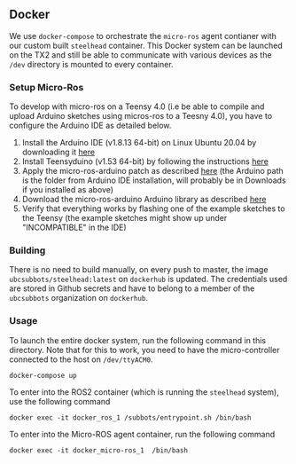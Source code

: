 ## Docker

We use `docker-compose` to orchestrate the `micro-ros` agent contianer with our custom built `steelhead` container. This Docker system can be launched on the TX2 and still be able to communicate with various devices as the `/dev` directory is mounted to every container.

### Setup Micro-Ros

To develop with micro-ros on a Teensy 4.0 (i.e be able to compile and upload Arduino sketches using micros-ros to a Teesny 4.0), you have to configure the Arduino IDE as detailed below.

1. Install the Arduino IDE (v1.8.13 64-bit) on Linux Ubuntu 20.04 by downloading it [here](https://www.arduino.cc/en/software)
2. Install Teensyduino (v1.53 64-bit) by following the instructions [here](https://www.pjrc.com/teensy/td_download.html)
3. Apply the micro-ros-arduino patch as described [here](https://github.com/micro-ROS/micro_ros_arduino#patch-teensyduino) (the Arduino path is the folder from Arduino IDE installation, will probably be in Downloads if you installed as above)
4. Download the micro-ros-arduino Arduino library as described [here](https://github.com/micro-ROS/micro_ros_arduino#how-to-use-the-precompiled-library)
5. Verify that everything works by flashing one of the example sketches to the Teensy (the example sketches might show up under "INCOMPATIBLE" in the IDE)

### Building

There is no need to build manually, on every push to master, the image `ubcsubbots/steelhead:latest` on `dockerhub` is updated. The credentials used are stored in Github secrets and have to belong to a member of the `ubcsubbots` organization on `dockerhub`.

### Usage
To launch the entire docker system, run the following command in this directory. Note that for this to work, you need to have the micro-controller connected to the host on `/dev/ttyACM0`.

    docker-compose up

To enter into the ROS2 container (which is running the `steelhead` system), use the following command

    docker exec -it docker_ros_1 /subbots/entrypoint.sh /bin/bash

To enter into the Micro-ROS agent container, run the following command

    docker exec -it docker_micro-ros_1  /bin/bash
